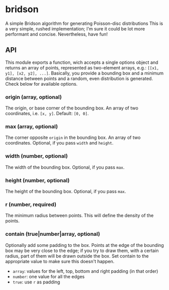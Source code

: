 bridson
=======

A simple Bridson algorithm for generating Poisson-disc distributions
This is a very simple, rushed implementation; I'm sure it could be lot more performant and concise. Nevertheless, have fun!


## API

This module exports a function, wich accepts a single options object and returns an array of points, represented as two-element arrays, e.g.: `[[x1, y1], [x2, y2], ...]`.
Basically, you provide a bounding box and a minimum distance between points and a random, even distribution is generated.
Check below for available options.


### origin (array, optional)
The origin, or base corner of the bounding box. An array of two coordinates, i.e. `[x, y]`. Default: `[0, 0]`.

### max (array, optional)
The corner opposite `origin` in the bounding box. An array of two coordinates. Optional, if you pass `width` and `height`.

### width (number, optional)
The width of the bounding box. Optional, if you pass `max`.

### height (number, optional)
The height of the bounding box. Optional, if you pass `max`.

### r (number, required)
The minimum radius between points. This will define the density of the points.

### contain (true|number|array, optional)
Optionally add some padding to the box. Points at the edge of the bounding box may be very close to the edge; if you try to draw them, with a certain radius, part of them will be drawn outside the box. Set contain to the appropriate value to make sure this doesn't happen.

 * `array`: values for the left, top, bottom and right padding (in that order)
 * `number`: one value for all the edges
 * `true`: use `r` as padding